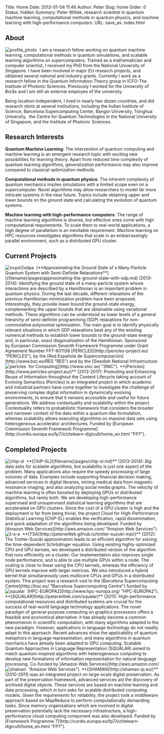 Title: Home
Date: 2013-01-04 11:46
Author: Peter
Slug: home
Order: 0
Status: hidden
Summary: Peter Wittek, research scientist in quantum machine learning, computational methods in quantum physics, and machine learning with high-performance computers.
URL:
save_as: index.html

About
-----
<img style="float:left; border-right:10px solid white" src="images/profile_photo.jpg" alt="profile_photo"/>I am a research fellow working on quantum machine learning,
computational methods in quantum simulations, and scalable learning
algorithms on supercomputers. Trained as a mathematician and computer
scientist, I received my PhD from the National University of Singapore.
I have been involved in major EU research projects, and obtained several
national and industry grants. Currently I work as a research fellow in
the Quantum Information Theory group in ICFO-The Institute of Photonic
Sciences. Previously I worked for the University of Borås and I am
still an external employee of the university.

Being location-independent, I lived in nearly two dozen countries, and
did research stints at several institutions, including the Indian
Institute of Science, Barcelona Supercomputing Center, Bangor
University, Tsinghua University,  the Centre for Quantum Technologies in
the National University of Singapore, and the Institute of Photonic
Sciences.

Research Interests
------------------

**Quantum Machine Learning**: The intersection of quantum computing and
machine learning is an emergent research topic with exciting new
possibilities for learning theory. Apart from reduced time complexity of
quantum learning algorithms, generalization performance may also improve
compared to classical optimization methods.

**Computational methods in quantum physics**: The inherent complexity of
quantum mechanics implies simulations with a limited scope even on a
supercomputer. Novel algorithms may allow researchers to model far more
intricate systems in the near future. Topics include obtaining upper and
lower bounds on the ground state and calculating the evolution of
quantum systems.

**Machine learning with high-performance computers**: The range of
machine learning algorithms is diverse, but effective ones come with
high computational requirements. To scale them to real-world
applications, a high degree of parallelism is an inevitable requirement.
Machine learning on HPC resources investigates algorithms that scale in
an embarrassingly parallel environment, such as a distributed GPU
cluster.

Current Projects
----------------
<img style="float:left; border-right:8px solid white" src="images/ncpol2sdpa.png" alt="ncpol2sdpa"/>
[**Approximating the Ground State of a Many-Particle Quantum System with Semi-Definite Relaxations**]({filename}/pages/approximating-the-ground-state-with-sdp.md) (2013-2014): Identifying the ground state of a
many-particle system whose interactions are described by a Hamiltonian
is an important problem in quantum physics. During the last decade,
different relaxations of the previous Hamiltonian minimization problem
have been proposed. Interestingly, they provide lower bound the
ground-state energy, complementing the upper bounds that are obtainable
using variational methods. These algorithms can be understood as lower
levels of a general hierarchy of semi-definite programming (SDP)
relaxations for non-commutative polynomial optimization. The main goal
is to identify physically relevant situations in which SDP relaxations
beat any of the existing numerical methods to establish lower bounds to
the ground-state energy and, in particular, exact diagonalization of the
Hamiltonian. Sponsored by European Commission Seventh Framework
Programme under Grant Agreement Number FP7-601138
[PERICLES](http://pericles-project.eu/ "PERICLES"), by the [Red Española
de Supercomputación](http://www.bsc.es/RES "RES") and by the [Swedish
National Infrastructure for Computing](http://www.snic.se/ "SNIC").

<img style="float:left; border-right:8px solid white" src="images/pericles1.png" alt="pericles"/>
**[Pericles](http://www.pericles-project.eu/)**
(2013-2017): Promoting and Enhancing Reuse of Information throughout the
Content Lifecycle taking account of Evolving Semantics (Pericles) is an
integrated project in which academic and industrial partners have come
together to investigate the challenge of preserving complex digital
information in dynamically evolving environments, to ensure that it
remains accessible and useful for future generations. We address
contextuality and scalability within the project. Contextuality refers
to probabilistic framework that considers the broader and narrower
context of the data within a quantum-like formulation, whereas
scalability allows executing algorithms on massive data sets using
heterogeneous accelerator architectures. Funded by [European Commission
Seventh Framework
Programme](http://cordis.europa.eu/fp7/ict/telearn-digicult/home_en.html "FP7").

Completed Projects
------------------
<img style="float:left; border-right:8px solid white" src="images/chip-sl.png" alt="chip-sl"/>
**[ChiP-SL]({filename}/pages/chip-sl.md)** (2013-2014): Big data asks for scalable algorithms, but
scalability is just one aspect of the problem. Many applications also
require the speedy processing of large volumes of data. Examples include
supporting financial decision making, advanced services in digital
libraries, mining medical data from magnetic resonance imaging, and also
analyzing social media graphs. The velocity of machine learning is often
boosted by deploying GPUs or distributed algorithms, but rarely both. We
are developing high-performance supervised and unsupervised statistical
learning algorithms that are accelerated on GPU clusters. Since the cost
of a GPU cluster is high and the deployment is far from being trivial,
the project Cloud for High-Performance Statistical Learning (ChiP-SL)
enables the verification, rapid dissemination, and quick adaptation of
the algorithms being developed. Funded by [Amazon Web
Services](http://aws.amazon.com/ "Amazon Web Services").

<img style="float:left; border-right:8px solid white" src="images/tsa.png" alt="t-s-a"/>
**[TSA](http://peterwittek.github.io/trotter-suzuki-mpi/)**
(2012): The Trotter-Suzuki approximation leads to an efficient algorithm
for solving the time-dependent Schrödinger equation. Using existing
highly optimized CPU and GPU kernels, we developed a distributed version
of the algorithm that runs efficiently on a cluster. Our implementation
also improves single node performance, and is able to use multiple GPUs
within a node. The scaling is close to linear using the CPU kernels,
whereas the efficiency of GPU kernels improve with larger matrices. We
also introduced a hybrid kernel that simultaneously uses multicore CPUs
and GPUs in a distributed system. This project was a research visit to
the [Barcelona Supercomputing
Centre](http://bsc.es/ "Barcelona Supercomputing Centre") funded by
[HPC-EUROPA2](http://www.hpc-europa.org/ "HPC-EUROPA2").

<img style="float:left; border-right:8px solid white" src="images/squalar.png" alt="squalar"/>
**[SQUALAR](http://peterwittek.com/squalar)**
(2011): High-performance computational resources and distributed systems
are crucial for the success of real-world language technology
applications. The novel paradigm of general-purpose computing on
graphics processors offers a feasible and economical alternative: it has
already become a common phenomenon in scientific computation, with many
algorithms adapted to the new paradigm. However, applications in
language technology do not readily adapt to this approach. Recent
advances show the applicability of quantum metaphors in language
representation, and many algorithms in quantum mechanics have already
been adapted to GPU computing. Scalable Quantum Approaches in Language
Representation (SQUALAR) aimed to match quantum-inspired algorithms with
heterogeneous computing to develop new formalisms of information
representation for natural language processing. Co-funded by [Amazon Web
Services](http://aws.amazon.com/ "Amazon Web Services").

<img style="float:left; border-right:8px solid white" src="images/logo-shaman.png" alt="shaman"/>
**[SHAMAN](http://shaman-ip.eu/)** (2010-2011) was an integrated project on large-scale digital
preservation. As part of the preservation framework, advanced services
aid the discovery of archived digital objects. These services are based
on machine learning and data processing, which in turn asks for scalable
distributed computing models. Given the requirements for reliability,
the project took a middleware approach based on MapReduce to perform
computationally demanding tasks. Since memory organizations which are
involved in digital preservation potentially lack the necessary
infrastructure, a high-performance cloud computing component was also
developed. Funded by [Framework Programme
7](http://cordis.europa.eu/fp7/ict/telearn-digicult/home_en.html "FP7").

